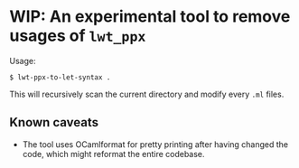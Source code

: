 # WIP: An experimental tool to remove usages of `lwt_ppx`

Usage:
```
$ lwt-ppx-to-let-syntax .
```

This will recursively scan the current directory and modify every `.ml` files.

## Known caveats

- The tool uses OCamlformat for pretty printing after having changed the code, which might reformat the entire codebase.
